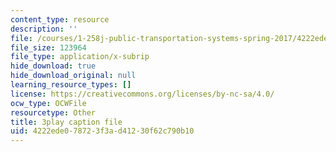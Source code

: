 ```yaml
---
content_type: resource
description: ''
file: /courses/1-258j-public-transportation-systems-spring-2017/4222ede078723f3ad41230f62c790b10_Wlz_17id1BM.srt
file_size: 123964
file_type: application/x-subrip
hide_download: true
hide_download_original: null
learning_resource_types: []
license: https://creativecommons.org/licenses/by-nc-sa/4.0/
ocw_type: OCWFile
resourcetype: Other
title: 3play caption file
uid: 4222ede0-7872-3f3a-d412-30f62c790b10
---
```

